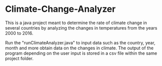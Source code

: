 # Climate-Change-Analyzer
This is a java project meant to determine the rate of climate change in several countries by analyzing the changes in temperatures from the years 2000 to 2016.

Run the "runClimateAnalyzer.java" to input data such as the country, year, month and more obtain data on the changes in climate. The output of the program depending on the user input is stored in a csv file within the same project folder. 
